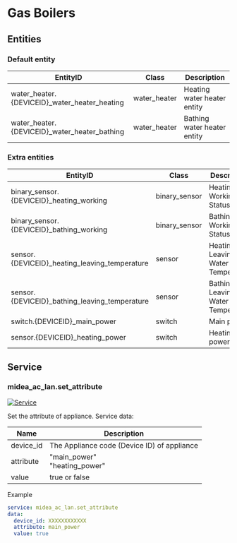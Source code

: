 # Gas Boilers

## Entities

### Default entity

| EntityID                                      | Class        | Description                 |
| --------------------------------------------- | ------------ | --------------------------- |
| water_heater.{DEVICEID}\_water_heater_heating | water_heater | Heating water heater entity |
| water_heater.{DEVICEID}\_water_heater_bathing | water_heater | Bathing water heater entity |

### Extra entities

| EntityID                                       | Class         | Description                       |
| ---------------------------------------------- | ------------- | --------------------------------- |
| binary_sensor.{DEVICEID}\_heating_working      | binary_sensor | Heating Working Status            |
| binary_sensor.{DEVICEID}\_bathing_working      | binary_sensor | Bathing Working Status            |
| sensor.{DEVICEID}\_heating_leaving_temperature | sensor        | Heating Leaving Water Temperature |
| sensor.{DEVICEID}\_bathing_leaving_temperature | sensor        | Bathing Leaving Water Temperature |
| switch.{DEVICEID}\_main_power                  | switch        | Main power                        |
| sensor.{DEVICEID}\_heating_power               | switch        | Heating power                     |

## Service

### midea_ac_lan.set_attribute

[![Service](https://my.home-assistant.io/badges/developer_call_service.svg)](https://my.home-assistant.io/redirect/developer_call_service/?service=midea_ac_lan.set_attribute)

Set the attribute of appliance. Service data:

| Name      | Description                                 |
| --------- | ------------------------------------------- |
| device_id | The Appliance code (Device ID) of appliance |
| attribute | "main_power"<br />"heating_power"           |
| value     | true or false                               |

Example

```yaml
service: midea_ac_lan.set_attribute
data:
  device_id: XXXXXXXXXXXX
  attribute: main_power
  value: true
```
